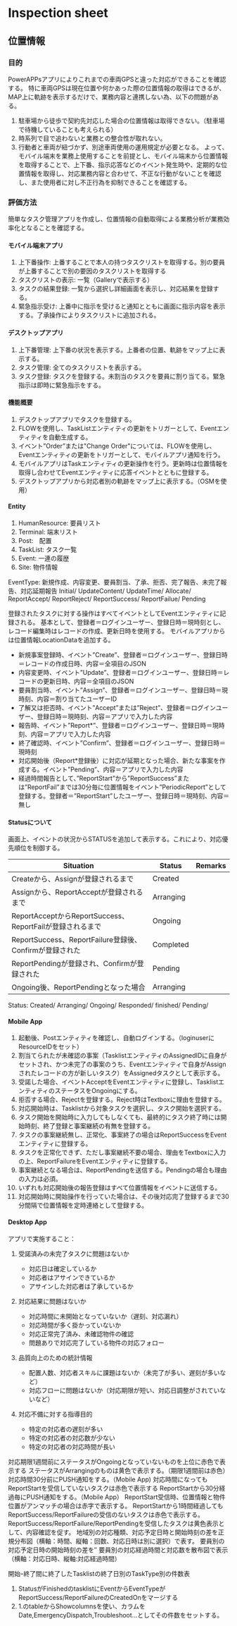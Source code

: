 # Inspection sheet

## 位置情報

### 目的

PowerAPPsアプリによりこれまでの車両GPSと違った対応ができることを確認する。
特に車両GPSは現在位置や何かあった際の位置情報の取得はできるが、MAP上に軌跡を表示するだけで、業務内容と連携しない為、以下の問題がある。

1. 駐車場から徒歩で契約先対応した場合の位置情報は取得できない。（駐車場で待機していることも考えられる）
2. 時系列で目で追わないと業務との整合性が取れない。
3. 行動者と車両が紐づかず、別途車両使用の運用規定が必要となる。
よって、モバイル端末を業務上使用することを前提とし、モバイル端末から位置情報を取得することで、上下番、指示応答などのイベント発生時や、定期的な位置情報を取得し、対応業務内容と合わせて、不正な行動がないことを確認し、また使用者に対し不正行為を抑制できることを確認する。

### 評価方法

簡単なタスク管理アプリを作成し、位置情報の自動取得による業務分析が業務効率化となることを確認する。

#### モバイル端末アプリ

1. 上下番操作: 上番することで本人の持つタスクリストを取得する。別の要員が上番することで別の要因のタスクリストを取得する
2. タスクリストの表示: 一覧（Galleryで表示する）
3. タスクの結果登録: 一覧から選択し詳細画面を表示し、対応結果を登録する。
4. 緊急指示受け: 上番中に指示を受けると通知とともに画面に指示内容を表示する。了承操作によりタスクリストに追加される。

#### デスクトップアプリ

1. 上下番管理: 上下番の状況を表示する。上番者の位置、軌跡をマップ上に表示する。
2. タスク管理: 全てのタスクリストを表示する。
3. タスク登録: タスクを登録する。未割当のタスクを要員に割り当てる。緊急指示は即時に緊急指示をする。

#### 機能概要

1. デスクトップアプリでタスクを登録する。
2. FLOWを使用し、TaskListエンティティの更新をトリガーとして、Eventエンティティを自動生成する。
3. イベント”Order”または"Change Order"については、FLOWを使用し、Eventエンティティの更新をトリガーとして、モバイルアプリ通知を行う。
4. モバイルアプリはTaskエンティティの更新操作を行う。更新時は位置情報を取得し合わせてEventエンティティに応答イベントとともに登録する。
5. デスクトップアプリから対応者別の軌跡をマップ上に表示する。（OSMを使用）

#### Entity

1. HumanResource: 要員リスト
2. Terminal: 端末リスト
3. Post:　配置
4. TaskList: タスク一覧
5. Event: 一連の履歴
6. Site: 物件情報

EventType: 新規作成、内容変更、要員割当、了承、拒否、完了報告、未完了報告、対応延期報告
Initial/ UpdateContent/ UpdateTime/ Allocate/ ReportAccept/ ReportReject/ ReportSuccess/ ReportFailue/ Pending

登録されたタスクに対する操作はすべてイベントとしてEventエンティティに記録される。
基本として、登録者＝ログインユーザー、登録日時＝現時刻とし、レコード編集時はレコードの作成、更新日時を使用する。
モバイルアプリからは位置情報LocationDataを追加する。

- 新規事案登録時、イベント”Create”、登録者＝ログインユーザー、登録日時＝レコードの作成日時、内容＝全項目のJSON
- 内容変更時、イベント”Update”、登録者＝ログインユーザー、登録日時＝レコードの更新日時、内容＝全項目のJSON
- 要員割当時、イベント”Assign”、登録者＝ログインユーザー、登録日時＝現時刻、内容＝割り当てたユーザーID
- 了解又は拒否時、イベント”Accept”または”Reject”、登録者＝ログインユーザー、登録日時＝現時刻、内容＝アプリで入力した内容
- 報告時、イベント”Report*”、登録者＝ログインユーザー、登録日時＝現時刻、内容＝アプリで入力した内容
- 終了確認時、イベント”Confirm”、登録者＝ログインユーザー、登録日時＝現時刻
- 対応開始後（Report*登録後）に対応が延期となった場合、新たな事案を作成する。イベント”Pending”、内容＝アプリで入力した内容
- 経過時間報告として、”ReportStart”から”ReportSuccess”または”ReportFail”までは30分毎に位置情報をイベント”PeriodicReport”として登録する。登録者＝”ReportStart”したユーザー、登録日時＝現時刻、内容＝無し

#### Statusについて

画面上、イベントの状況からSTATUSを追加して表示する。これにより、対応優先順位を制御する。

|Situation|Status|Remarks|
|--|--|--|
|Createから、Assignが登録されるまで|Created||
|Assignから、ReportAcceptが登録されるまで|Arranging||
|ReportAcceptからReportSuccess、ReportFailが登録されるまで|Ongoing||
|ReportSuccess、ReportFailure登録後、Confirmが登録された|Completed||
|ReportPendingが登録され、Confirmが登録された|Pending||
|Ongoing後、ReportPendingとなった場合|Arranging||
Status: Created/ Arranging/ Ongoing/ Responded/ finished/ Pending/

#### Mobile App

1. 起動後、Postエンティティを確認し、自動ログインする。（loginuserにResourceIDをセット）
2. 割当てられたが未確認の事案（TasklistエンティティのAssignedIDに自身がセットされ、かつ未完了の事案のうち、Eventエンティティで自身がAssignされたレコードの方が新しいタスク）をAssignedタスクとして表示する。
3. 受諾した場合、イベントAcceptをEventエンティティに登録し、TasklistエンティティのステータスをOngoingにする。
4. 拒否する場合、Rejectを登録する。Reject時はTextboxに理由を登録する。
5. 対応開始時は、Tasklistから対象タスクを選択し、タスク開始を選択する。
6. タスク開始を開始時に入力してもしなくても、最終的にタスク終了時には開始時刻、終了登録と事案継続の有無を登録する。
7. タスクの事案継続無し、正常化、事案終了の場合はReportSuccessをEventエンティティに登録する。
8. タスクを正常化できず、ただし事案継続不要の場合、理由をTextboxに入力の上、ReportFailureをEventエンティティに登録する。
9. 事案継続となる場合は、ReportPendingを送信する。Pendingの場合も理由の入力は必須。
10. いずれも対応開始後の報告登録はすべて位置情報をイベントに送信する。
11. 対応開始時に開始操作を行っていた場合は、その後対応完了登録するまで30分間隔で位置情報を定時連絡として登録する。

#### Desktop App

アプリで実施すること：
1. 受諾済みの未完了タスクに問題はないか
    - 対応日は確定しているか
    - 対応者はアサインできているか
    - アサインした対応者は了承しているか

2. 対応結果に問題はないか
    - 対応時間に未開始となっていないか（遅刻、対応漏れ）
    - 対応時間が多く掛かっていないか
    - 対応正常完了済み、未確認物件の確認
    - 問題ありで対応完了している物件の対応フォロー

3. 品質向上のための統計情報
    - 配置人数、対応者スキルに課題はないか（未完了が多い、遅刻が多いなど）
    - 対応フローに問題はないか（対応期限が短い、対応日調整がされていないなど）

4. 対応不備に対する指導目的
    - 特定の対応者の遅刻が多い
    - 特定の対応者の対応数が少ない
    - 特定の対応者の対応時間が長い

対応期限1週間前にステータスがOngoingとなっていないものを上位に赤色で表示する
ステータスがArrangingのものは黄色で表示する。（期限1週間前は赤色）
対応時間30分前にPUSH通知をする。（Mobile App)
対応時間になってもReportStartを受信していないタスクは赤色で表示する
ReportStartから30分経過毎にPUSH通知をする。（Mobile App）
ReportStart受信時、位置情報と物件位置がアンマッチの場合は赤字で表示する。
ReportStartから1時間経過してもReportSuccess/ReportFailureの受信のないタスクは赤色で表示する。
ReportSuccess/ReportFailure/ReportPendingを受信したタスクは黄色表示として、内容確認を促す。
地域別の対応種類、対応予定日時と開始時刻の差を正規分布図（横軸：時間、縦軸：回数、対応日時は別に選択）で表す。
要員別の対応予定日時の開始時刻の差を″
要員別の対応経過時間と対応数を散布図で表示（横軸：対応日時、縦軸:対応経過時間）


開始ｰ終了間に終了したTasklistの終了日別のTaskType別の件数表
1. StatusがFinishedのtasklistにEventからEventTypeがReportSuccess/ReportFailureのCreatedOnをマージする
2. 1.のtableからShowcolumnsを使い、カラムをDate,EmergencyDispatch,Troubleshoot...としてその件数をセットする。